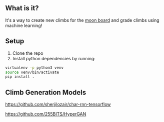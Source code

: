 ## What is it?

It's a way to create new climbs for the [moon board](https://www.moonboard.com/) and grade climbs using machine learning!

## Setup

1. Clone the repo
2. Install python dependencies by running:

```sh
virtualenv -p python3 venv
source venv/bin/activate
pip install .
```

## Climb Generation Models

https://github.com/sherjilozair/char-rnn-tensorflow

https://github.com/255BITS/HyperGAN
